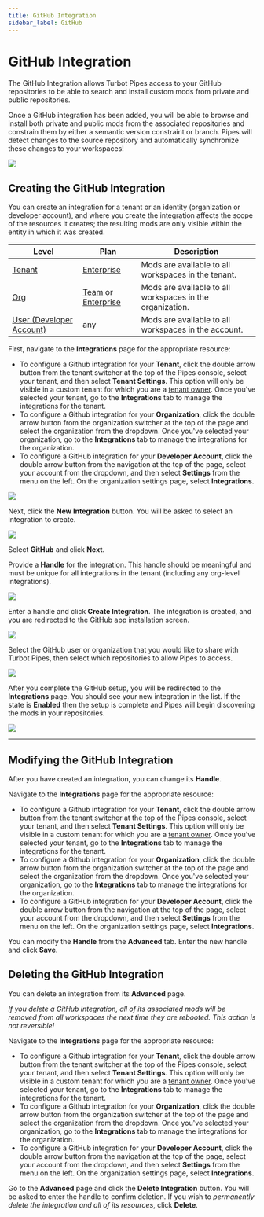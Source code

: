 ```yaml
---
title: GitHub Integration
sidebar_label: GitHub
---
```



# GitHub Integration

The GitHub Integration allows Turbot Pipes access to your GitHub repositories to be able to search and install custom mods from private and public repositories.

Once a GitHub integration has been added, you will be able to browse and install both private and public mods from the associated repositories and constrain them by either a semantic version constraint or branch.  Pipes will detect changes to the source repository and automatically synchronize these changes to your workspaces!

![](/images/docs/pipes/mod_install_custom_with_github_integration.png)


## Creating the GitHub Integration

You can create an integration for a tenant or an identity (organization or developer account), and where you create the integration affects the scope of the resources it creates; the resulting mods are only visible within the entity in which it was created.

| Level                        | Plan                       | Description
|------------------------------|----------------------------|----------------
| [Tenant](/pipes/docs/accounts/tenant) | [Enterprise](/pipes/docs/plans/enterprise) | Mods are available to all workspaces in the tenant.
| [Org](/pipes/docs/accounts/org) | [Team](/pipes/docs/plans/team) or [Enterprise](/pipes/docs/plans/enterprise)  | Mods are available to all workspaces in the organization.
| [User (Developer Account)](/pipes/docs/developer-account) | any | Mods are available to all workspaces in the account.

First, navigate to the **Integrations** page for the appropriate resource:
- To configure a Github integration for your **Tenant**, click the double arrow button from the tenant switcher at the top of the Pipes console, select your tenant, and then select **Tenant Settings**. This option will only be visible in a custom tenant for which you are a [tenant owner](people#tenant-roles).  Once you've selected your tenant, go to the **Integrations** tab to manage the integrations for the tenant.
- To configure a Github integration for your **Organization**, click the double arrow button from the organization switcher at the top of the page and select the organization from the dropdown.  Once you've selected your organization, go to the **Integrations** tab to manage the integrations for the organization.
- To configure a GitHub integration for your **Developer Account**, click the double arrow button from the navigation at the top of the page, select your account from the dropdown, and then select **Settings** from the menu on the left.  On the organization settings page, select **Integrations**.


![](/images/docs/pipes/integrations_blank.png)


Next, click the **New Integration** button. You will be asked to select an integration to create.

![](/images/docs/pipes/integrations_new_github.png)

Select **GitHub** and click **Next**.

Provide a **Handle** for the integration.  This handle should be meaningful and must be unique for all integrations in the tenant (including any org-level integrations).


![](/images/docs/pipes/integrations_handle_github.png)

Enter a handle and click **Create Integration**. The integration is created, and you are redirected to the GitHub app installation screen.

![](/images/docs/pipes/integrations_github_choose_org.png)

Select the GitHub user or organization that you would like to share with Turbot Pipes, then select which repositories to allow Pipes to access.

![](/images/docs/pipes/integrations_github_choose_repos.png)


After you complete the GitHub setup, you will be redirected to the **Integrations** page.  You should see your new integration in the list.  If the state is **Enabled** then the setup is complete and Pipes will begin discovering the mods in your repositories.


![](/images/docs/pipes/integrations_list_github_enabled.png)


---------

## Modifying the GitHub Integration

After you have created an integration, you can change its **Handle**.

Navigate to the **Integrations** page for the appropriate resource:
- To configure a Github integration for your **Tenant**, click the double arrow button from the tenant switcher at the top of the Pipes console, select your tenant, and then select **Tenant Settings**. This option will only be visible in a custom tenant for which you are a [tenant owner](people#tenant-roles).  Once you've selected your tenant, go to the **Integrations** tab to manage the integrations for the tenant.
- To configure a Github integration for your **Organization**, click the double arrow button from the organization switcher at the top of the page and select the organization from the dropdown.  Once you've selected your organization, go to the **Integrations** tab to manage the integrations for the organization.
- To configure a GitHub integration for your **Developer Account**, click the double arrow button from the navigation at the top of the page, select your account from the dropdown, and then select **Settings** from the menu on the left.  On the organization settings page, select **Integrations**.

You can modify the **Handle** from the **Advanced** tab.  Enter the new handle and click **Save**.


## Deleting the GitHub Integration

You can delete an integration from its **Advanced** page.

*If you delete a GitHub integration, all of its associated mods will be removed from all workspaces the next time they are rebooted.  This action is not reversible!*

Navigate to the **Integrations** page for the appropriate resource:
- To configure a Github integration for your **Tenant**, click the double arrow button from the tenant switcher at the top of the Pipes console, select your tenant, and then select **Tenant Settings**. This option will only be visible in a custom tenant for which you are a [tenant owner](people#tenant-roles).  Once you've selected your tenant, go to the **Integrations** tab to manage the integrations for the tenant.
- To configure a Github integration for your **Organization**, click the double arrow button from the organization switcher at the top of the page and select the organization from the dropdown.  Once you've selected your organization, go to the **Integrations** tab to manage the integrations for the organization.
- To configure a GitHub integration for your **Developer Account**, click the double arrow button from the navigation at the top of the page, select your account from the dropdown, and then select **Settings** from the menu on the left.  On the organization settings page, select **Integrations**.

Go to the **Advanced** page and click the **Delete Integration** button. You will be asked to enter the handle to confirm deletion.  If you wish to *permanently delete the integration and all of its resources*, click **Delete**.

